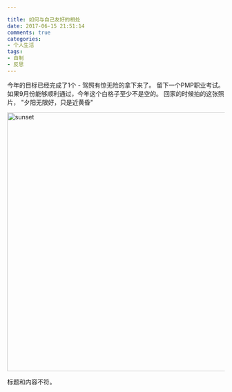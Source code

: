 ```yaml
---

title: 如何与自己友好的相处
date: 2017-06-15 21:51:14
comments: true
categories: 
- 个人生活
tags:
- 自制
- 反思
---
```


今年的目标已经完成了1个 - 驾照有惊无险的拿下来了。
留下一个PMP职业考试。如果9月份能够顺利通过，今年这个白格子至少不是空的。 
回家的时候拍的这张照片， "夕阳无限好，只是近黄昏" 

<img src="/static/image/sunset.jpg" title="sunset" width="600"/>

标题和内容不符。
